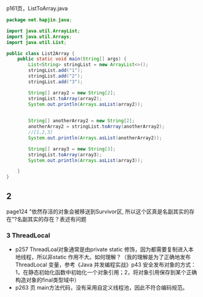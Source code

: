 p161页，ListToArray.java

```java
package net.hapjin.java;

import java.util.ArrayList;
import java.util.Arrays;
import java.util.List;

public class List2Array {
    public static void main(String[] args) {
        List<String> stringList = new ArrayList<>();
        stringList.add("1");
        stringList.add("2");
        stringList.add("3");

        String[] array2 = new String[2];
        stringList.toArray(array2);
        System.out.println(Arrays.asList(array2));

		
        String[] anotherArray2 = new String[2];
        anotherArray2 = stringList.toArray(anotherArray2);
        //[1,2,3]
        System.out.println(Arrays.asList(anotherArray2));

        String[] array3 = new String[3];
        stringList.toArray(array3);
        System.out.println(Arrays.asList(array3));

    }
}

```



## 2

 page124 "依然存活的对象会被移送到Survivor区, 所以这个区真是名副其实的存在"?名副其实的存在？表述有问题   



### 3 ThreadLocal

-  p257 ThreadLoal对象通常是由private static 修饰，因为都需要复制进入本地线程，所以非static 作用不大。如何理解？（我的理解是为了正确地发布 ThreadLocal 变量，参考《Java 并发编程实战》p43 安全发布对象的方式：1，在静态初始化函数中初始化一个对象引用；2，将对象引用保存到某个正确构造对象的final类型域中）
- p263 页 main方法代码，没有采用自定义线程池，因此不符合编码规范。